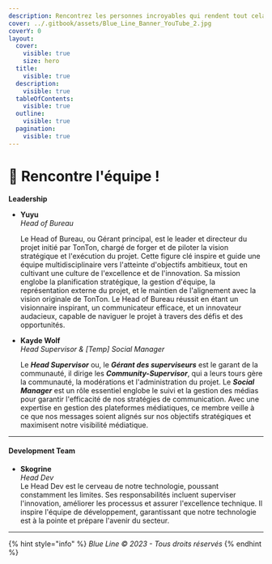 ```yaml
---
description: Rencontrez les personnes incroyables qui rendent tout cela possible.
cover: ../.gitbook/assets/Blue_Line_Banner_YouTube_2.jpg
coverY: 0
layout:
  cover:
    visible: true
    size: hero
  title:
    visible: true
  description:
    visible: true
  tableOfContents:
    visible: true
  outline:
    visible: true
  pagination:
    visible: true
---
```


# 👋 Rencontre l'équipe !

**Leadership**

*   **Yuyu**\
    _Head of Bureau_

    Le Head of Bureau, ou Gérant principal, est le leader et directeur du projet initié par TonTon, chargé de forger et de piloter la vision stratégique et l'exécution du projet. Cette figure clé inspire et guide une équipe multidisciplinaire vers l'atteinte d'objectifs ambitieux, tout en cultivant une culture de l'excellence et de l'innovation. Sa mission englobe la planification stratégique, la gestion d'équipe, la représentation externe du projet, et le maintien de l'alignement avec la vision originale de TonTon. Le Head of Bureau réussit en étant un visionnaire inspirant, un communicateur efficace, et un innovateur audacieux, capable de naviguer le projet à travers des défis et des opportunités.
*   **Kayde Wolf**\
    _Head Supervisor & \[Temp] Social Manager_

    Le _**Head Supervisor**_ ou, le _**Gérant des superviseurs**_ est le garant de la communauté, il dirige les _**Community-Supervisor**_, qui a leurs tours gère la communauté, la modérations et l'administration du projet. Le _**Social Manager**_ est un rôle essentiel englobe le suivi et la gestion des médias pour garantir l'efficacité de nos stratégies de communication. Avec une expertise en gestion des plateformes médiatiques, ce membre veille à ce que nos messages soient alignés sur nos objectifs stratégiques et maximisent notre visibilité médiatique.

***

#### Development Team

* **Skogrine**\
  _Head Dev_\
  Le Head Dev est le cerveau de notre technologie, poussant constamment les limites. Ses responsabilités incluent superviser l'innovation, améliorer les processus et assurer l'excellence technique. Il inspire l'équipe de développement, garantissant que notre technologie est à la pointe et prépare l'avenir du secteur.

***



{% hint style="info" %}
_Blue Line © 2023 - Tous droits réservés_
{% endhint %}
